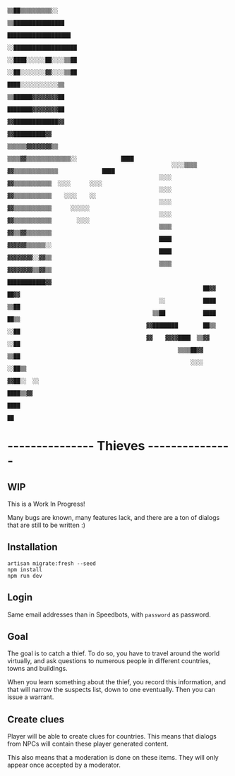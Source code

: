                                                                  ▒▒██▒▒▒▒▒▒▒▒▒▒░░                                                                  
                                                                ▒▒████████████████                                                                  
                                                                ████████████████████                                                                
                                                              ░░████████████████████                                                                
                                                              ░░████░░░░░░██░░░░▒▒██                                                                
                                                              ░░██░░░░░░░░▓▓░░░░▒▒██                                                                
                                                                ████░░░░░░░░░░░░▒▒                                                                  
                                                                ▒▒██████▓▓▓▓▓▓▓▓██                                                                  
                                                                  ████████▓▓▓▓▓▓▓▓██                                                                
                                                                  ▓▓██████████████▓▓                                                                
                                                                    ▓▓██████████▓▓                                                                  
                                                                ▒▒▒▒▒▒▓▓▓▓▓▓▓▓▒▒                                                                    
                                                            ▒▒▒▒▓▓▒▒▒▒▒▒▒▒▒▒▒▒▒▒░░              ████                                                
                                                        ░░░░▒▒▒▒  ▓▓▒▒▒▒▒▒▒▒▒▒▒▒▒▒              ████                                                
                                                    ░░░░          ▓▓▒▒▒▒▒▒▒▒▒▒▒▒  ░░░░      ░░░░                                                    
                                                    ░░░░          ▓▓▒▒▒▒▒▒▒▒▒▒▒▒    ░░░░    ░░                                                      
                                                    ░░░░          ▓▓▒▒▒▒▒▒▒▒▒▒▒▒      ░░░░░░                                                        
                                                    ░░░░          ▓▓▒▒▒▒▒▒▒▒▒▒▒▒        ░░░░                                                        
                                                    ▒▒▒▒          ▓▓▒▒▓▓▒▒▒▒▒▒▒▒                                                                    
                                                    ████          ▓▓▓▓▓▓▒▒▒▒▒▒░░                                                                    
                                                    ████          ▓▓▓▓▓▓▓▓░░▓▓▒▒                                                                    
                                                    ▒▒▒▒          ▓▓▓▓▓▓▓▓▒▒▓▓▒▒                                                                    
                                                                  ████████████▓▓                                                                    
                                                                  ██▓▓      ██▓▓                                                                    
                                                    ░░            ████      ▒▒██                                                                    
                                                  ▒▒██            ████        ██▒▒                                                                  
                                                ▓▓████████        ██▒▒        ░░██                                                                  
                                                ▓▓    ▓▓▓▓████  ▒▒▓▓          ░░██                                                                  
                                                          ▒▒▒▒██▓▓              ▒▒██                                                                
                                                              ░░░░              ░░██▒▒                                                              
                                                                                  ▓▓██░░  ░░                                                        
                                                                                    ████▒▒▓▓                                                        
                                                                                      ████                                                          
                                                                                      ██                                                            


# --------------- Thieves ---------------

## WIP

This is a Work In Progress!

Many bugs are known, many features lack, and there are a ton of dialogs that are still to be written :)

## Installation

```
artisan migrate:fresh --seed
npm install
npm run dev
```

## Login

Same email addresses than in Speedbots, with `password` as password.

## Goal

The goal is to catch a thief. To do so, you have to travel around the world virtually,
and ask questions to numerous people in different countries, towns and buildings.

When you learn something about the thief, you record this information, and that will
narrow the suspects list, down to one eventually. Then you can issue a warrant.

## Create clues

Player will be able to create clues for countries. This means that dialogs
from NPCs will contain these player generated content.

This also means that a moderation is done on these items. They will only appear
once accepted by a moderator.
